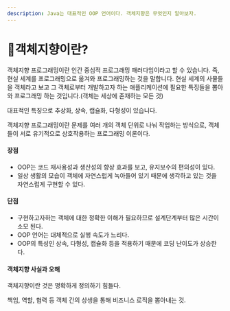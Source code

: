 ```yaml
---
description: Java는 대표적인 OOP 언어이다. 객체지향은 무엇인지 알아보자.
---
```


# 객체지향이란?

객체지향 프로그래밍이란 인간 중심적 프로그래밍 패러다임이라고 할 수 있습니다. 즉, 현실 세계를 프로그래밍으로 옮겨와 프로그래밍하는 것을 말합니다. 현실 세계의 사물들을 객체라고 보고 그 객체로부터 개발하고자 하는 애플리케이션에 필요한 특징들을 뽑아와 프로그래밍 하는 것입니다.(객체는 세상에 존재하는 모든 것)

대표적인 특징으로 추상화, 상속, 캡슐화, 다형성이 있습니다.

객체지향 프로그래밍이란 문제를 여러 개의 객체 단위로 나눠 작업하는 방식으로, 객체들이 서로 유기적으로 상호작용하는 프로그래밍 이론이다.

#### 장점

* OOP는 코드 재사용성과 생산성의 향상 효과를 보고, 유지보수의 편의성이 있다.
* 일상 생활의 모습이 객체에 자연스럽게 녹아들어 있기 때문에 생각하고 있는 것을 자연스럽게 구현할 수 있다.

#### 단점

* 구현하고자하는 객체에 대한 정확한 이해가 필요하므로 설계단계부터 많은 시간이 소모 된다.
* OOP 언어는 대체적으로 실행 속도가 느리다.
* OOP의 특성인 상속, 다형성, 캡슐화 등을 적용하기 때문에 코딩 난이도가 상승한다.

#### 객체지향 사실과 오해

객체지향이란 것은 명확하게 정의하기 힘들다.

책임, 역할, 협력 등 객체 간의 상생을 통해 비즈니스 로직을 뽑아내는 것.

